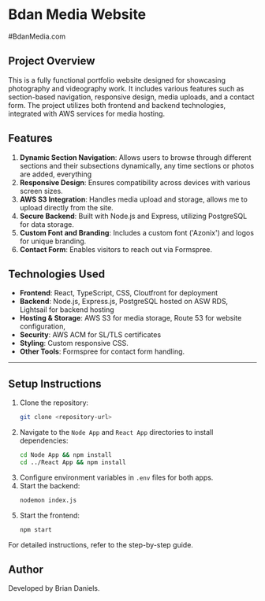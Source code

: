 

# Bdan Media Website

#BdanMedia.com

## Project Overview
This is a fully functional portfolio website designed for showcasing photography and videography work. It includes various features such as section-based navigation, responsive design, media uploads, and a contact form. The project utilizes both frontend and backend technologies, integrated with AWS services for media hosting.

## Features
1. **Dynamic Section Navigation**: Allows users to browse through different sections and their subsections dynamically, any time sections or photos are added, everything 
2. **Responsive Design**: Ensures compatibility across devices with various screen sizes.
3. **AWS S3 Integration**: Handles media upload and storage, allows me to upload directly from the site.
4. **Secure Backend**: Built with Node.js and Express, utilizing PostgreSQL for data storage.
5. **Custom Font and Branding**: Includes a custom font ('Azonix') and logos for unique branding.
6. **Contact Form**: Enables visitors to reach out via Formspree.

## Technologies Used
- **Frontend**: React, TypeScript, CSS, Cloutfront for deployment
- **Backend**: Node.js, Express.js, PostgreSQL hosted on ASW RDS, Lightsail for backend hosting
- **Hosting & Storage**: AWS S3 for media storage, Route 53 for website configuration, 
- **Security**: AWS ACM for SL/TLS certificates
- **Styling**: Custom responsive CSS.
- **Other Tools**: Formspree for contact form handling.

---

## Setup Instructions
1. Clone the repository:
    ```bash
    git clone <repository-url>
    ```
2. Navigate to the `Node App` and `React App` directories to install dependencies:
    ```bash
    cd Node App && npm install
    cd ../React App && npm install
    ```
3. Configure environment variables in `.env` files for both apps.
4. Start the backend:
    ```bash
    nodemon index.js
    ```
5. Start the frontend:
    ```bash
    npm start
    ```

For detailed instructions, refer to the step-by-step guide.

## Author
Developed by Brian Daniels.
